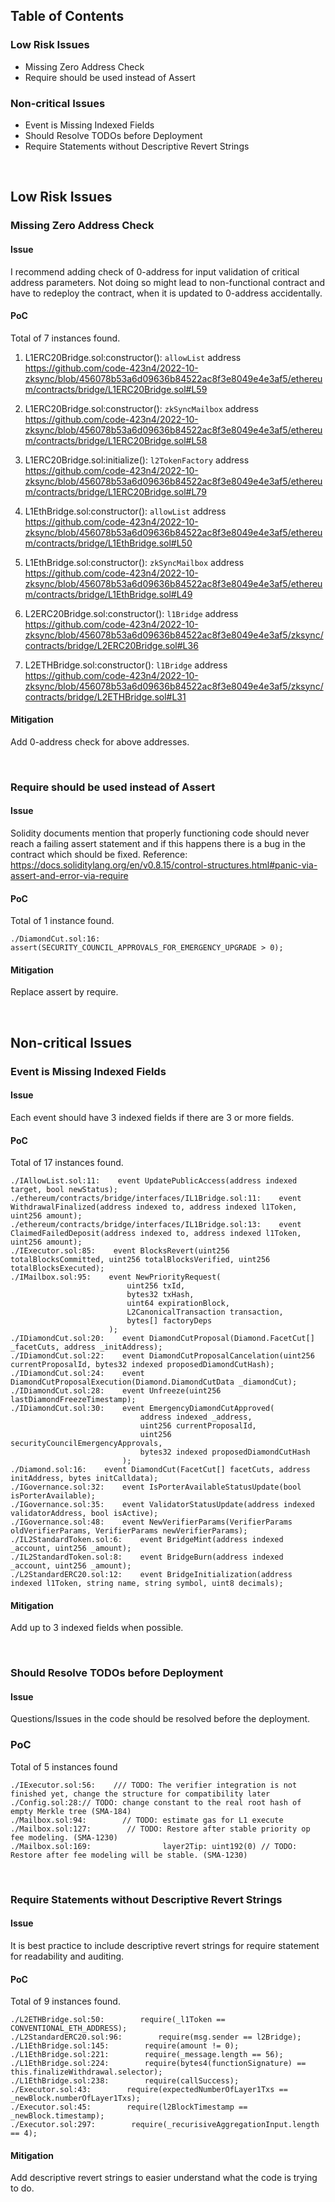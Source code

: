 ## Table of Contents
### Low Risk Issues
- Missing Zero Address Check 
- Require should be used instead of Assert

### Non-critical Issues
- Event is Missing Indexed Fields
- Should Resolve TODOs before Deployment
- Require Statements without Descriptive Revert Strings

&ensp;
## Low Risk Issues
### Missing Zero Address Check 

#### Issue
I recommend adding check of 0-address for input validation of critical address parameters.
Not doing so might lead to non-functional contract and have to redeploy the contract, when it is updated to 0-address accidentally.

#### PoC
Total of 7 instances found.

1. L1ERC20Bridge.sol:constructor():  `allowList` address 
https://github.com/code-423n4/2022-10-zksync/blob/456078b53a6d09636b84522ac8f3e8049e4e3af5/ethereum/contracts/bridge/L1ERC20Bridge.sol#L59

2. L1ERC20Bridge.sol:constructor():  `zkSyncMailbox` address 
https://github.com/code-423n4/2022-10-zksync/blob/456078b53a6d09636b84522ac8f3e8049e4e3af5/ethereum/contracts/bridge/L1ERC20Bridge.sol#L58

3. L1ERC20Bridge.sol:initialize():  `l2TokenFactory` address 
https://github.com/code-423n4/2022-10-zksync/blob/456078b53a6d09636b84522ac8f3e8049e4e3af5/ethereum/contracts/bridge/L1ERC20Bridge.sol#L79

4. L1EthBridge.sol:constructor():  `allowList` address 
https://github.com/code-423n4/2022-10-zksync/blob/456078b53a6d09636b84522ac8f3e8049e4e3af5/ethereum/contracts/bridge/L1EthBridge.sol#L50

5. L1EthBridge.sol:constructor():  `zkSyncMailbox` address 
https://github.com/code-423n4/2022-10-zksync/blob/456078b53a6d09636b84522ac8f3e8049e4e3af5/ethereum/contracts/bridge/L1EthBridge.sol#L49

6. L2ERC20Bridge.sol:constructor():  `l1Bridge` address 
https://github.com/code-423n4/2022-10-zksync/blob/456078b53a6d09636b84522ac8f3e8049e4e3af5/zksync/contracts/bridge/L2ERC20Bridge.sol#L36

7. L2ETHBridge.sol:constructor():  `l1Bridge` address 
https://github.com/code-423n4/2022-10-zksync/blob/456078b53a6d09636b84522ac8f3e8049e4e3af5/zksync/contracts/bridge/L2ETHBridge.sol#L31

#### Mitigation
Add 0-address check for above addresses.

&ensp;
### Require should be used instead of Assert

#### Issue
Solidity documents mention that properly functioning code should never reach a failing assert statement
and if this happens there is a bug in the contract which should be fixed.
Reference: https://docs.soliditylang.org/en/v0.8.15/control-structures.html#panic-via-assert-and-error-via-require

#### PoC
Total of 1 instance found.
```
./DiamondCut.sol:16:        assert(SECURITY_COUNCIL_APPROVALS_FOR_EMERGENCY_UPGRADE > 0);
```

#### Mitigation
Replace assert by require.

&ensp;
## Non-critical Issues
### Event is Missing Indexed Fields

#### Issue
Each event should have 3 indexed fields if there are 3 or more fields.

#### PoC
Total of 17 instances found.
```solidity
./IAllowList.sol:11:    event UpdatePublicAccess(address indexed target, bool newStatus);
./ethereum/contracts/bridge/interfaces/IL1Bridge.sol:11:    event WithdrawalFinalized(address indexed to, address indexed l1Token, uint256 amount);
./ethereum/contracts/bridge/interfaces/IL1Bridge.sol:13:    event ClaimedFailedDeposit(address indexed to, address indexed l1Token, uint256 amount);
./IExecutor.sol:85:    event BlocksRevert(uint256 totalBlocksCommitted, uint256 totalBlocksVerified, uint256 totalBlocksExecuted);
./IMailbox.sol:95:    event NewPriorityRequest(
                          uint256 txId,
                          bytes32 txHash,
                          uint64 expirationBlock,
                          L2CanonicalTransaction transaction,
                          bytes[] factoryDeps
                      );
./IDiamondCut.sol:20:    event DiamondCutProposal(Diamond.FacetCut[] _facetCuts, address _initAddress);
./IDiamondCut.sol:22:    event DiamondCutProposalCancelation(uint256 currentProposalId, bytes32 indexed proposedDiamondCutHash);
./IDiamondCut.sol:24:    event DiamondCutProposalExecution(Diamond.DiamondCutData _diamondCut);
./IDiamondCut.sol:28:    event Unfreeze(uint256 lastDiamondFreezeTimestamp);
./IDiamondCut.sol:30:    event EmergencyDiamondCutApproved(
                             address indexed _address,
                             uint256 currentProposalId,
                             uint256 securityCouncilEmergencyApprovals,
                             bytes32 indexed proposedDiamondCutHash
                         );
./Diamond.sol:16:    event DiamondCut(FacetCut[] facetCuts, address initAddress, bytes initCalldata);
./IGovernance.sol:32:    event IsPorterAvailableStatusUpdate(bool isPorterAvailable);
./IGovernance.sol:35:    event ValidatorStatusUpdate(address indexed validatorAddress, bool isActive);
./IGovernance.sol:48:    event NewVerifierParams(VerifierParams oldVerifierParams, VerifierParams newVerifierParams);
./IL2StandardToken.sol:6:    event BridgeMint(address indexed _account, uint256 _amount);
./IL2StandardToken.sol:8:    event BridgeBurn(address indexed _account, uint256 _amount);
./L2StandardERC20.sol:12:    event BridgeInitialization(address indexed l1Token, string name, string symbol, uint8 decimals);
```

#### Mitigation
Add up to 3 indexed fields when possible.

&ensp;
### Should Resolve TODOs before Deployment

#### Issue
Questions/Issues in the code should be resolved before the deployment.

### PoC
Total of 5 instances found
```
./IExecutor.sol:56:    /// TODO: The verifier integration is not finished yet, change the structure for compatibility later
./Config.sol:28:// TODO: change constant to the real root hash of empty Merkle tree (SMA-184)
./Mailbox.sol:94:        // TODO: estimate gas for L1 execute
./Mailbox.sol:127:        // TODO: Restore after stable priority op fee modeling. (SMA-1230)
./Mailbox.sol:169:                layer2Tip: uint192(0) // TODO: Restore after fee modeling will be stable. (SMA-1230)
```

&ensp;
### Require Statements without Descriptive Revert Strings

#### Issue
It is best practice to include descriptive revert strings for require statement for readability and auditing.

#### PoC
Total of 9 instances found.
```solidity
./L2ETHBridge.sol:50:        require(_l1Token == CONVENTIONAL_ETH_ADDRESS);
./L2StandardERC20.sol:96:        require(msg.sender == l2Bridge);
./L1EthBridge.sol:145:        require(amount != 0);
./L1EthBridge.sol:221:        require(_message.length == 56);
./L1EthBridge.sol:224:        require(bytes4(functionSignature) == this.finalizeWithdrawal.selector);
./L1EthBridge.sol:238:        require(callSuccess);
./Executor.sol:43:        require(expectedNumberOfLayer1Txs == _newBlock.numberOfLayer1Txs);
./Executor.sol:45:        require(l2BlockTimestamp == _newBlock.timestamp);
./Executor.sol:297:        require(_recurisiveAggregationInput.length == 4);
```

#### Mitigation
Add descriptive revert strings to easier understand what the code is trying to do.

&ensp;